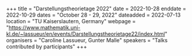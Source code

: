 +++
title = "Darstellungstheorietage 2022"
date = 2022-10-28
enddate = 2022-10-29
dates = "October 28 - 29, 2022"
dateadded = 2022-07-13
location = "TU Kaiserslautern, Germany"
webpage = "https://www.mathematik.uni-kl.de/~lassueur/en/events/Darstellungstheorietage22/index.html"
organisers = "Caroline Lassueur, Gunter Malle"
speakers = "Talks contributed by participants"
+++
